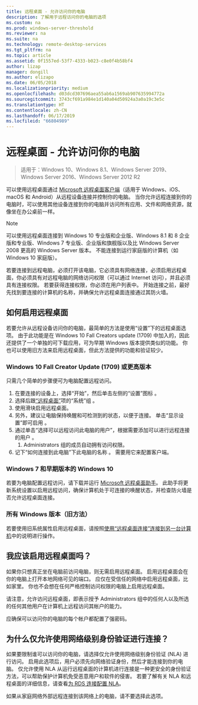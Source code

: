 ```yaml
---
title: 远程桌面 - 允许访问你的电脑
description: 了解用于远程访问你的电脑的选项
ms.custom: na
ms.prod: windows-server-threshold
ms.reviewer: na
ms.suite: na
ms.technology: remote-desktop-services
ms.tgt_pltfrm: na
ms.topic: article
ms.assetid: 0f1557ed-53f7-4333-b023-c8e0f4b58bf4
author: lizap
manager: dongill
ms.author: elizapo
ms.date: 06/05/2018
ms.localizationpriority: medium
ms.openlocfilehash: d03dcd307696aea55ab6a1569ab907635994772a
ms.sourcegitcommit: 3743cf691a984e1d140a04d50924a3a0a19c3e5c
ms.translationtype: HT
ms.contentlocale: zh-CN
ms.lasthandoff: 06/17/2019
ms.locfileid: "66804989"
---
```

# <a name="remote-desktop---allow-access-to-your-pc"></a>远程桌面 - 允许访问你的电脑

>适用于：Windows 10、Windows 8.1、Windows Server 2019、Windows Server 2016、Windows Server 2012 R2

可以使用远程桌面通过 [Microsoft 远程桌面客户端](remote-desktop-clients.md)（适用于 Windows、iOS、macOS 和 Android）从远程设备连接并控制你的电脑。 当你允许远程连接到你的电脑时，可以使用其他设备连接到你的电脑并访问所有应用、文件和网络资源，就像坐在办公桌前一样。  

> [!NOTE]
> 可以使用远程桌面连接到 Windows 10 专业版和企业版、Windows 8.1 和 8 企业版和专业版、Windows 7 专业版、企业版和旗舰版以及比 Windows Server 2008 更高的 Windows Server 版本。 不能连接到运行家庭版的计算机（如 Windows 10 家庭版）。 

若要连接到远程电脑，必须打开该电脑，它必须具有网络连接，必须启用远程桌面，你必须具有对远程电脑的网络访问权限（可以通过 Internet 访问），并且必须具有连接权限。 若要获得连接权限，你必须在用户列表中。 开始连接之前，最好先找到要连接的计算机的名称，并确保允许远程桌面连接通过其防火墙。

## <a name="how-to-enable-remote-desktop"></a>如何启用远程桌面

若要允许从远程设备访问你的电脑，最简单的方法是使用“设置”下的远程桌面选项。 由于此功能是在 Windows 10 Fall Creators update (1709) 中加入的，因此还提供了一个单独的可下载应用，可为早期 Windows 版本提供类似的功能。 你也可以使用旧方法来启用远程桌面，但此方法提供的功能和验证较少。

### <a name="windows-10-fall-creator-update-1709-or-later"></a>Windows 10 Fall Creator Update (1709) 或更高版本

只需几个简单的步骤便可为电脑配置远程访问。
1. 在要连接的设备上，选择“开始”，然后单击左侧的“设置”图标   。
2. 选择后跟[“远程桌面”](ms-settings:remotedesktop)项的“系统”组   。
3. 使用滑块启用远程桌面。
4. 另外，建议让电脑保持唤醒和可检测到的状态，以便于连接。 单击“显示设置”即可启用  。
5. 通过单击“选择可以远程访问此电脑的用户”，根据需要添加可以进行远程连接的用户  。
   1. Administrators 组的成员自动拥有访问权限。
6. 记下“如何连接到此电脑”下此电脑的名称  。 需要用它来配置客户端。

### <a name="windows-7-and-early-version-of-windows-10"></a>Windows 7 和早期版本的 Windows 10

若要为电脑配置远程访问，请下载并运行 [Microsoft 远程桌面助手](https://www.microsoft.com/download/details.aspx?id=50042)。 此助手将更新系统设置以启用远程访问，确保计算机处于可连接的唤醒状态，并检查防火墙是否允许远程桌面连接。 

### <a name="all-versions-of-windows-legacy-method"></a>所有 Windows 版本（旧方法）

若要使用旧系统属性启用远程桌面，请按照[使用“远程桌面连接”连接到另一台计算机](https://windows.microsoft.com/windows/remote-desktop-connection-faq)中的说明进行操作。

## <a name="should-i-enable-remote-desktop"></a>我应该启用远程桌面吗？

如果你只想真正坐在电脑前访问电脑，则无需启用远程桌面。 启用远程桌面会在你的电脑上打开本地网络可见的端口。 应仅在受信任的网络中启用远程桌面，比如家里。 你也不会想在任何严格控制访问权限的电脑上启用远程桌面。

请注意，允许访问远程桌面，即表示授予 Administrators 组中的任何人以及所选的任何其他用户在计算机上远程访问其帐户的能力。

应确保可以访问你的电脑的每个帐户都配置了强密码。

## <a name="why-allow-connections-only-with-network-level-authentication"></a>为什么仅允许使用网络级别身份验证进行连接？ 

如果要限制谁可以访问你的电脑，请选择仅允许使用网络级别身份验证 (NLA) 进行访问。 启用此选项后，用户必须先向网络验证身份，然后才能连接到你的电脑。 仅允许使用 NLA 从运行远程桌面的计算机进行连接是一种更安全的身份验证方法，可以帮助保护计算机免受恶意用户和软件的侵害。 若要了解有关 NLA 和远程桌面的详细信息，请查看[为 RDS 连接配置 NLA](https://technet.microsoft.com/library/cc732713(v=ws.11).aspx)。

如果从家庭网络外部远程连接到该网络上的电脑，请不要选择此选项。
